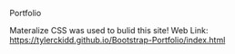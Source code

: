 Portfolio

Materalize CSS was used to bulid this site!
Web Link: https://tylerckidd.github.io/Bootstrap-Portfolio/index.html

